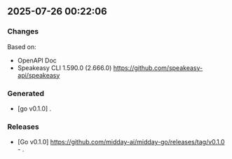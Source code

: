 

## 2025-07-26 00:22:06
### Changes
Based on:
- OpenAPI Doc  
- Speakeasy CLI 1.590.0 (2.666.0) https://github.com/speakeasy-api/speakeasy
### Generated
- [go v0.1.0] .
### Releases
- [Go v0.1.0] https://github.com/midday-ai/midday-go/releases/tag/v0.1.0 - .